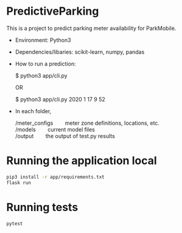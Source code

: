 # PredictiveParking
This is a project to predict parking meter availability for ParkMobile.
- Environment: Python3
- Dependencies/libaries: scikit-learn, numpy, pandas
- How to run a prediction:

	$ python3 app/cli.py

	OR

	$ python3 app/cli.py 2020 1 17 9 52

- In each folder,<br/>

	/meter_configs &nbsp;&nbsp;&nbsp;&nbsp;&nbsp;&nbsp; meter zone definitions, locations, etc. <br/>
	/models	 &nbsp;&nbsp;&nbsp;&nbsp;&nbsp;&nbsp; current model files <br/>
	/output	 &nbsp;&nbsp;&nbsp;&nbsp;&nbsp;&nbsp; the output of test.py results <br/>

# Running the application local
```bash
pip3 install -r app/requirements.txt
flask run
```

# Running tests
```bash
pytest
```
